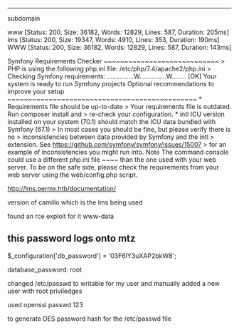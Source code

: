 ___


subdomain


www                     [Status: 200, Size: 36182, Words: 12829, Lines: 587, Duration: 205ms]
lms                     [Status: 200, Size: 19347, Words: 4910, Lines: 353, Duration: 190ms]
WWW                     [Status: 200, Size: 36182, Words: 12829, Lines: 587, Duration: 143ms]



<script>var _p = { "web": "http:\/\/lms.permx.htb\/", "web_url": "http:\/\/lms.permx.htb\/web\/", "web_relative": "\/", "web_course": "http:\/\/lms.permx.htb\/courses\/", "web_main": "http:\/\/lms.permx.htb\/main\/", "web_css": "http:\/\/lms.permx.htb\/web\/css\/", "web_css_theme": "http:\/\/lms.permx.htb\/web\/css\/themes\/chamilo\/", "web_ajax": "http:\/\/lms.permx.htb\/main\/inc\/ajax\/", "web_img": "http:\/\/lms.permx.htb\/main\/img\/", "web_plugin": "http:\/\/lms.permx.htb\/plugin\/", "web_lib": "http:\/\/lms.permx.htb\/main\/inc\/lib\/", "web_upload": "http:\/\/lms.permx.htb\/app\/upload\/", "web_self": "\/index.php", "self_basename": "index.php", "web_query_vars": "", "web_self_query_vars": "\/index.php", "web_cid_query": "", "web_rel_code": "\/main\/" }</script>


Symfony Requirements Checker ~~~~~~~~~~~~~~~~~~~~~~~~~~~~ > PHP is using the following php.ini file: /etc/php/7.4/apache2/php.ini > Checking Symfony requirements: ...............W...............W........ [OK] Your system is ready to run Symfony projects Optional recommendations to improve your setup ~~~~~~~~~~~~~~~~~~~~~~~~~~~~~~~~~~~~~~~~~~~~~~ * Requirements file should be up-to-date > Your requirements file is outdated. Run composer install and > re-check your configuration. * intl ICU version installed on your system (70.1) should match the ICU data bundled with Symfony (67.1) > In most cases you should be fine, but please verify there is no > inconsistencies between data provided by Symfony and the intl > extension. See https://github.com/symfony/symfony/issues/15007 > for an example of inconsistencies you might run into. Note The command console could use a different php.ini file ~~~~ than the one used with your web server. To be on the safe side, please check the requirements from your web server using the web/config.php script.


http://lms.permx.htb/documentation/

version of camillo which is the lms being used

found an rce exploit for it www-data


## this password logs onto mtz

$_configuration['db_password'] = '03F6lY3uXAP2bkW8';

database_password: root



changed /etc/passwd to writable for my user and manually added a new user with root priviledges

used openssl passwd 123

to generate DES password hash for the /etc/passwd file


